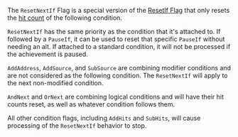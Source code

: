 The `ResetNextIf` Flag is a special version of the [ResetIf Flag](/development/resetif/) that only resets the [hit count](/development/hit-counts/) of the following condition.

`ResetNextIf` has the same priority as the condition that it's attached to. If followed by a `PauseIf`, it can be used to reset that specific `PauseIf` without needing an alt. If attached to a standard condition, it will not be processed if the achievement is paused.

`AddAddress`, `AddSource`, and `SubSource` are combining modifier conditions and are not considered as the following condition. The `ResetNextIf` will apply to the next non-modified condition.

`AndNext` and `OrNext` are combining logical conditions and will have their hit counts reset, as well as whatever condition follows them.

All other condition flags, including `AddHits` and `SubHits`, will cause processing of the `ResetNextIf` behavior to stop.

